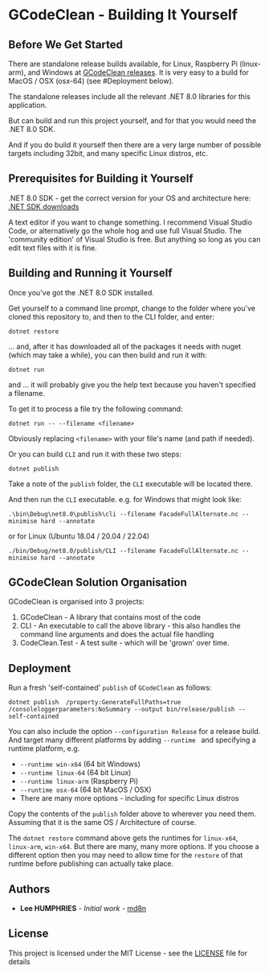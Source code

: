 # GCodeClean - Building It Yourself

## Before We Get Started

There are standalone release builds available, for Linux, Raspberry Pi (linux-arm), and Windows at [GCodeClean releases](https://github.com/md8n/GCodeClean/releases). It is very easy to a build for MacOS / OSX (osx-64) (see #Deployment below).

The standalone releases include all the relevant .NET 8.0 libraries for this application.

But can build and run this project yourself, and for that you would need the .NET 8.0 SDK.

And if you do build it yourself then there are a very large number of possible targets including 32bit, and many specific Linux distros, etc.

## Prerequisites for Building it Yourself

.NET 8.0 SDK - get the correct version for your OS and architecture here: [.NET SDK downloads](https://dotnet.microsoft.com/download/)

A text editor if you want to change something. I recommend Visual Studio Code, or alternatively go the whole hog and use full Visual Studio.
The 'community edition' of Visual Studio is free. But anything so long as you can edit text files with it is fine.

## Building and Running it Yourself

Once you've got the .NET 8.0 SDK installed.

Get yourself to a command line prompt, change to the folder where you've cloned this repository to, and then to the CLI folder, and enter:
```
dotnet restore
```

... and, after it has downloaded all of the packages it needs with nuget (which may take a while), you can then build and run it with:

```
dotnet run
```

and ... it will probably give you the help text because you haven't specified a filename.


To get it to process a file try the following command:
```
dotnet run -- --filename <filename>
```
Obviously replacing `<filename>` with your file's name (and path if needed).

Or you can build `CLI` and run it with these two steps:
```
dotnet publish
```
Take a note of the `publish` folder, the `CLI` executable will be located there.

And then run the `CLI` executable.
e.g. for Windows that might look like:
```
.\bin\Debug\net8.0\publish\cli --filename FacadeFullAlternate.nc --minimise hard --annotate
```

or for Linux (Ubuntu 18.04 / 20.04 / 22.04)
```
./bin/Debug/net8.0/publish/CLI --filename FacadeFullAlternate.nc --minimise hard --annotate
```

## GCodeClean Solution Organisation

GCodeClean is organised into 3 projects:
1. GCodeClean - A library that contains most of the code
2. CLI - An executable to call the above library - this also handles the command line arguments and does the actual file handling
3. CodeClean.Test - A test suite - which will be 'grown' over time.

## Deployment

Run a fresh 'self-contained' `publish` of `GCodeClean` as follows:
```
dotnet publish  /property:GenerateFullPaths=true /consoleloggerparameters:NoSummary --output bin/release/publish --self-contained
```
You can also include the option `--configuration Release` for a release build.
And target many different platforms by adding `--runtime ` and specifying a runtime platform, e.g.
* `--runtime win-x64` (64 bit Windows)
* `--runtime linux-64` (64 bit Linux)
* `--runtime linux-arm` (Raspberry Pi)
* `--runtime osx-64` (64 bit MacOS / OSX)
* There are many more options - including for specific Linux distros

Copy the contents of the `publish` folder above to wherever you need them. Assuming that it is the same OS / Architecture of course.

The `dotnet restore` command above gets the runtimes for `linux-x64`, `linux-arm`, `win-x64`. But there are many, many more options. If you choose a different option then you may need to allow time for the `restore` of that runtime before publishing can actually take place.

## Authors

* **Lee HUMPHRIES** - *Initial work* - [md8n](https://github.com/md8n)

## License

This project is licensed under the MIT License - see the [LICENSE](LICENSE) file for details

